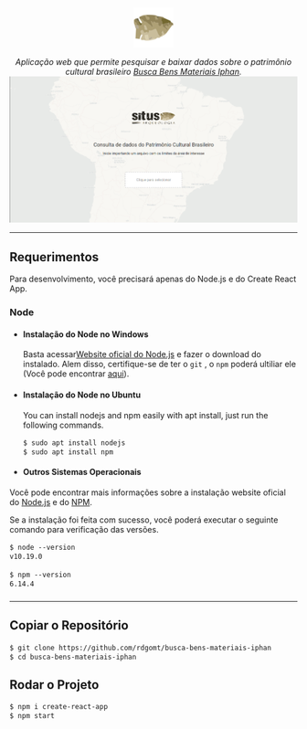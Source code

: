 <p align="center">
  <img src="https://github.com/rdgomt/busca-bens-materiais-iphan/blob/master/public/favicon.png" width="70" />
</p>
<p align="center">
  <i>
  Aplicação web que permite pesquisar e baixar dados sobre o patrimônio cultural brasileiro
 <a href="http://busca-bens-materiais-iphan.herokuapp.com/">Busca Bens Materiais Iphan</a>.</i>
  <br/>
  <img src="https://github.com/rdgomt/busca-bens-materiais-iphan/blob/master/public/screenshot.png" width="800" />
</p>

---

## Requerimentos

Para desenvolvimento, você precisará apenas do Node.js e do Create React App.

### Node

* #### Instalação do Node no Windows

  Basta acessar[Website oficial do Node.js](https://nodejs.org/) e fazer o download do instalado.
Alem disso, certifique-se de ter o `git` , o `npm` poderá ultiliar ele (Você pode encontrar [aqui](https://git-scm.com/)).

* #### Instalação do Node no Ubuntu

  You can install nodejs and npm easily with apt install, just run the following commands.

      $ sudo apt install nodejs
      $ sudo apt install npm

* #### Outros Sistemas Operacionais

Você pode encontrar mais informações sobre a instalação website oficial do [Node.js](https://nodejs.org/) e do [NPM](https://npmjs.org/).

Se a instalação foi feita com sucesso, você poderá executar o seguinte comando para verificação das versões.

    $ node --version
    v10.19.0

    $ npm --version
    6.14.4

###

---

## Copiar o Repositório

    $ git clone https://github.com/rdgomt/busca-bens-materiais-iphan
    $ cd busca-bens-materiais-iphan

## Rodar o Projeto

    $ npm i create-react-app
    $ npm start
